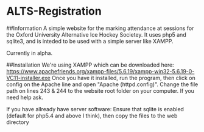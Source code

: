 # ALTS-Registration

##Information
A simple website for the marking attendance at sessions
for the Oxford University Alternative Ice Hockey Societey.
It uses php5 and sqlite3, and is inteded to be used with a
simple server like XAMPP.

Currently in alpha.

##Installation
We're using XAMPP which can be downloaded here: https://www.apachefriends.org/xampp-files/5.6.19/xampp-win32-5.6.19-0-VC11-installer.exe
Once you have it installed, run the program, then click on config on the Apache line and open "Apache (httpd.config)".
Change the file path on lines 243 & 244 to the website root folder on your computer. If you need help ask.

If you have allready have server software: Ensure that sqlite is enabled (default for php5.4 and above I think), then copy the files to the web directory
